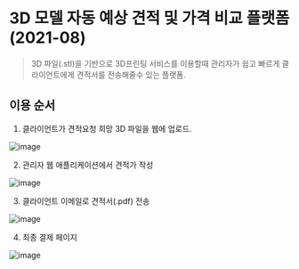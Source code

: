 # 3D 모델 자동 예상 견적 및 가격 비교 플랫폼 (2021-08)
> 3D 파일(.stl)을 기반으로 3D프린팅 서비스를 이용할때 관리자가 쉽고 빠르게 클라이언트에게 견적서를 전송해줄수 있는 플랫폼.


## 이용 순서
1. 클라이언트가 견적요청 희망 3D 파일을 웹에 업로드.

![image](https://user-images.githubusercontent.com/22045187/133602889-5633352c-f539-474b-9056-416ba9e08824.png)

2. 관리자 웹 애플리케이션에서 견적가 작성

![image](https://user-images.githubusercontent.com/22045187/133603209-7ee2ff56-f266-4b6e-a144-6c7c5b532dea.png)

3. 클라이언트 이메일로 견적서(.pdf) 전송

![image](https://user-images.githubusercontent.com/22045187/133603405-5d04a8e7-b585-4a18-86ab-f7988e3a6e15.png)

4. 최종 결제 페이지

![image](https://user-images.githubusercontent.com/22045187/133603580-f1360478-c214-40dc-9e9a-5152c2f31b2b.png)
